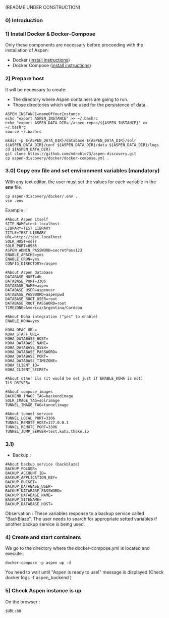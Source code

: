 (README UNDER CONSTRUCTION)
### 0) Introduction

### 1) Install Docker & Docker-Compose

Only these components are necessary before proceeding with the installation of Aspen:

* Docker ([install instructions](https://docs.docker.com/engine/install/))
* Docker Compose ([install instructions](https://docs.docker.com/compose/install/#install-compose-on-linux-systems))

### 2) Prepare host

It will be necessary to create: 
* The directory where Aspen containers are going to run.
* Those directories which will be used for the persistence of data.

```
ASPEN_INSTANCE=nameOfYourInstance
echo "export ASPEN_INSTANCE" >> ~/.bashrc
echo "export ASPEN_DATA_DIR=~/aspen-repos/${ASPEN_INSTANCE}" >> ~/.bashrc
source ~/.bashrc

mkdir -p ${ASPEN_DATA_DIR}/database ${ASPEN_DATA_DIR}/solr ${ASPEN_DATA_DIR}/conf ${ASPEN_DATA_DIR}/data ${ASPEN_DATA_DIR}/logs
cd ${ASPEN_DATA_DIR}
git clone https://github.com/mdnoble73/aspen-discovery.git
cp aspen-discovery/docker/docker-compose.yml .
```
### 3.0) Copy env file and set environment variables (mandatory)

With any text editor, the user must set the values for each variable in the **env** file.
```
cp aspen-discovery/docker/.env .
vim .env
```
Example :
```
#About Aspen itself
SITE_NAME=test.localhost
LIBRARY=TEST LIBRARY
TITLE=TEST LIBRARY
URL=http://test.localhost
SOLR_HOST=solr
SOLR_PORT=8985
ASPEN_ADMIN_PASSWORD=secretPass123
ENABLE_APACHE=yes
ENABLE_CRON=yes
CONFIG_DIRECTORY=/aspen

#About Aspen database
DATABASE_HOST=db
DATABASE_PORT=3306
DATABASE_NAME=aspen
DATABASE_USER=aspenusr
DATABASE_PASSWORD=aspenpwd
DATABASE_ROOT_USER=root
DATABASE_ROOT_PASSWORD=root
TIMEZONE=America/Argentina/Cordoba

#About Koha integration ("yes" to enable)
ENABLE_KOHA=yes

KOHA_OPAC_URL=
KOHA_STAFF_URL=
KOHA_DATABASE_HOST=
KOHA_DATABASE_NAME=
KOHA_DATABASE_USER=
KOHA_DATABASE_PASSWORD=
KOHA_DATABASE_PORT=
KOHA_DATABASE_TIMEZONE=
KOHA_CLIENT_ID=
KOHA_CLIENT_SECRET=

#About other ils (it would be set just if ENABLE_KOHA is not)
ILS_DRIVER=

#About compose images
BACKEND_IMAGE_TAG=backendimage
SOLR_IMAGE_TAG=solrimage
TUNNEL_IMAGE_TAG=tunnelimage

#About tunnel service
TUNNEL_LOCAL_PORT=3306
TUNNEL_REMOTE_HOST=127.0.0.1
TUNNEL_REMOTE_PORT=3306
TUNNEL_JUMP_SERVER=test.koha.theke.io

```

### 3.1)

* Backup :

```
#About backup service (backblaze)
BACKUP_FOLDER=
BACKUP_ACCOUNT_ID=
BACKUP_APPLICATION_KEY=
BACKUP_BUCKET=
BACKUP_DATABASE_USER=
BACKUP_DATABASE_PASSWORD=
BACKUP_DATABASE_NAME=
BACKUP_SITENAME=
BACKUP_DATABASE_HOST=
  ```
Observation : These variables response to a backup service called "BackBlaze". The user needs to search for appropriate setted variables if another backup service is being used.

  
### 4) Create and start containers

We go to the directory where the docker-compose.yml is located and execute :

```
docker-compose -p aspen up -d
```
You need to wait until "Aspen is ready to use!" message is displayed
(Check docker logs -f aspen_backend )
### 5) Check Aspen instance is up

On the browser :

```
$URL:80
```
